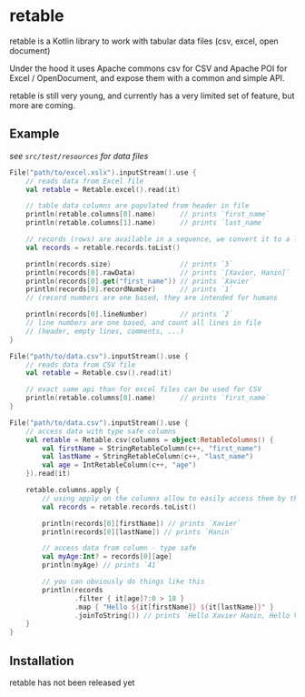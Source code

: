 # retable

retable is a Kotlin library to work with tabular data files (csv, excel, open document)

Under the hood it uses Apache commons csv for CSV and Apache POI for Excel / OpenDocument, and expose them with a common and simple API.

retable is still very young, and currently has a very limited set of feature, but more are coming.

## Example

_see `src/test/resources` for data files_

```kotlin
File("path/to/excel.xslx").inputStream().use {
    // reads data from Excel file
    val retable = Retable.excel().read(it)

    // table data columns are populated from header in file
    println(retable.columns[0].name)      // prints `first_name`
    println(retable.columns[1].name)      // prints `last_name`

    // records (rows) are available in a sequence, we convert it to a list for the example
    val records = retable.records.toList()

    println(records.size)                 // prints `3`
    println(records[0].rawData)           // prints `[Xavier, Hanin]`
    println(records[0].get("first_name")) // prints `Xavier`
    println(records[0].recordNumber)      // prints `1`
    // (record numbers are one based, they are intended for humans

    println(records[0].lineNumber)        // prints `2`
    // line numbers are one based, and count all lines in file
    // (header, empty lines, comments, ...)
}

File("path/to/data.csv").inputStream().use {
    // reads data from CSV file
    val retable = Retable.csv().read(it)

    // exact same api than for excel files can be used for CSV
    println(retable.columns[0].name)      // prints `first_name`
}

File("path/to/data.csv").inputStream().use {
    // access data with type safe columns
    val retable = Retable.csv(columns = object:RetableColumns() {
        val firstName = StringRetableColumn(c++, "first_name")
        val lastName = StringRetableColumn(c++, "last_name")
        val age = IntRetableColumn(c++, "age")
    }).read(it)

    retable.columns.apply {
        // using apply on the columns allow to easily access them by their names
        val records = retable.records.toList()

        println(records[0][firstName]) // prints `Xavier`
        println(records[0][lastName]) // prints `Hanin`

        // access data from column - type safe
        val myAge:Int? = records[0][age]
        println(myAge) // prints `41`

        // you can obviously do things like this
        println(records
                .filter { it[age]?:0 > 18 }
                .map { "Hello ${it[firstName]} ${it[lastName]}" }
                .joinToString()) // prints `Hello Xavier Hanin, Hello Victor Hugo`
    }
}

```


## Installation

retable has not been released yet


